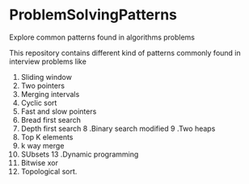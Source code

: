 # ProblemSolvingPatterns
Explore common patterns found in algorithms problems 

This repository contains different kind of patterns commonly found in interview problems like
1. Sliding window
2. Two pointers 
3. Merging intervals
4. Cyclic sort
5. Fast and slow pointers
6. Bread first search
7. Depth first search
8 .Binary search modified
9 .Two heaps
10. Top K elements
11. k way merge
12. SUbsets
13 .Dynamic programming
14. Bitwise xor
15. Topological sort.
